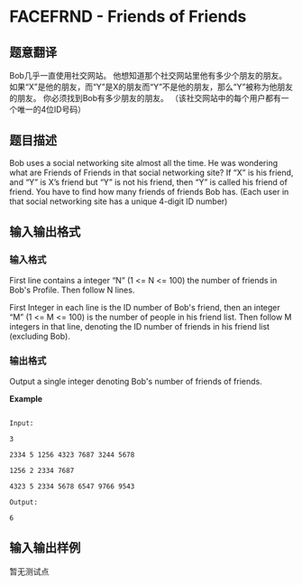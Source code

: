 # FACEFRND - Friends of Friends

## 题意翻译

Bob几乎一直使用社交网站。 他想知道那个社交网站里他有多少个朋友的朋友。 如果“X”是他的朋友，而“Y”是X的朋友而“Y”不是他的朋友，那么“Y”被称为他朋友的朋友。 你必须找到Bob有多少朋友的朋友。 （该社交网站中的每个用户都有一个唯一的4位ID号码）

## 题目描述

Bob uses a social networking site almost all the time. He was wondering what are Friends of Friends in that social networking site? If “X” is his friend, and “Y” is X’s friend but “Y” is not his friend, then “Y” is called his friend of friend. You have to find how many friends of friends Bob has. (Each user in that social networking site has a unique 4-digit ID number)

## 输入输出格式

### 输入格式

First line contains a integer “N” (1 <= N <= 100) the number of friends in Bob's Profile. Then follow N lines.

First Integer in each line is the ID number of Bob's friend, then an integer “M” (1 <= M <= 100) is the number of people in his friend list. Then follow M integers in that line, denoting the ID number of friends in his friend list (excluding Bob).

### 输出格式

Output a single integer denoting Bob's number of friends of friends.

**Example**

```

Input:

3

2334 5 1256 4323 7687 3244 5678

1256 2 2334 7687

4323 5 2334 5678 6547 9766 9543

Output:

6

```

## 输入输出样例

暂无测试点

